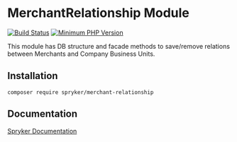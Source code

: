 # MerchantRelationship Module
[![Build Status](https://travis-ci.org/spryker/merchant-relationship.svg)](https://travis-ci.org/spryker/merchant-relationship)
[![Minimum PHP Version](https://img.shields.io/badge/php-%3E%3D%207.2-8892BF.svg)](https://php.net/)

This module has DB structure and facade methods to save/remove relations between Merchants and Company Business Units.

## Installation

```
composer require spryker/merchant-relationship
```

## Documentation

[Spryker Documentation](https://academy.spryker.com/developing_with_spryker/module_guide/modules.html)
